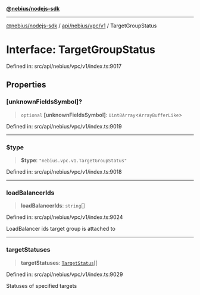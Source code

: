 [**@nebius/nodejs-sdk**](../../../../../README.md)

***

[@nebius/nodejs-sdk](../../../../../README.md) / [api/nebius/vpc/v1](../README.md) / TargetGroupStatus

# Interface: TargetGroupStatus

Defined in: src/api/nebius/vpc/v1/index.ts:9017

## Properties

### \[unknownFieldsSymbol\]?

> `optional` **\[unknownFieldsSymbol\]**: `Uint8Array`\<`ArrayBufferLike`\>

Defined in: src/api/nebius/vpc/v1/index.ts:9019

***

### $type

> **$type**: `"nebius.vpc.v1.TargetGroupStatus"`

Defined in: src/api/nebius/vpc/v1/index.ts:9018

***

### loadBalancerIds

> **loadBalancerIds**: `string`[]

Defined in: src/api/nebius/vpc/v1/index.ts:9024

LoadBalancer ids target group is attached to

***

### targetStatuses

> **targetStatuses**: [`TargetStatus`](TargetStatus.md)[]

Defined in: src/api/nebius/vpc/v1/index.ts:9029

Statuses of specified targets
